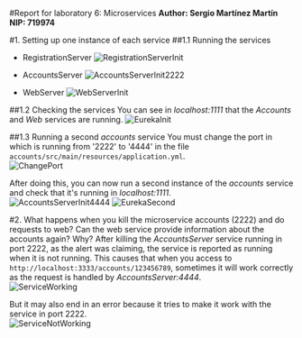 #Report for laboratory 6: Microservices
**Author: Sergio Martínez Martín**\
**NIP: 719974**

#1. Setting up one instance of each service
##1.1 Running the services
* RegistrationServer
![RegistrationServerInit](screenshots/RegistrationServerInit.PNG)

* AccountsServer
![AccountsServerInit2222](screenshots/AccountsServerInit2222.PNG)

* WebServer
![WebServerInit](screenshots/WebServerInit.PNG)

##1.2 Checking the services
You can see in _localhost:1111_ that the _Accounts_ and _Web_ services are running.
![EurekaInit](screenshots/EurekaInit.PNG)

##1.3 Running a second _accounts_ service
You must change the port in which is running from '2222' to '4444' in the file ```accounts/src/main/resources/application.yml```.\
![ChangePort](screenshots/ChangePort.PNG)

After doing this, you can now run a second instance of the _accounts_ service and check that it's running in _localhost:1111_.\
![AccountsServerInit4444](screenshots/AccountsServerInit4444.PNG)
![EurekaSecond](screenshots/EurekaSecond.PNG)

#2. What happens when you kill the microservice accounts (2222) and do requests to web? Can the web service provide information about the accounts again? Why?
After killing the _AccountsServer_ service running in port 2222, as the alert was claiming, the service is reported as running when it is not running.
This causes that when you access to ``http://localhost:3333/accounts/123456789``, sometimes it will work correctly as the request is handled by _AccountsServer:4444_.\
![ServiceWorking](screenshots/ServiceWorking.PNG)

But it may also end in an error because it tries to make it work with the service in port 2222.\
![ServiceNotWorking](screenshots/ServiceNotWorking.PNG)